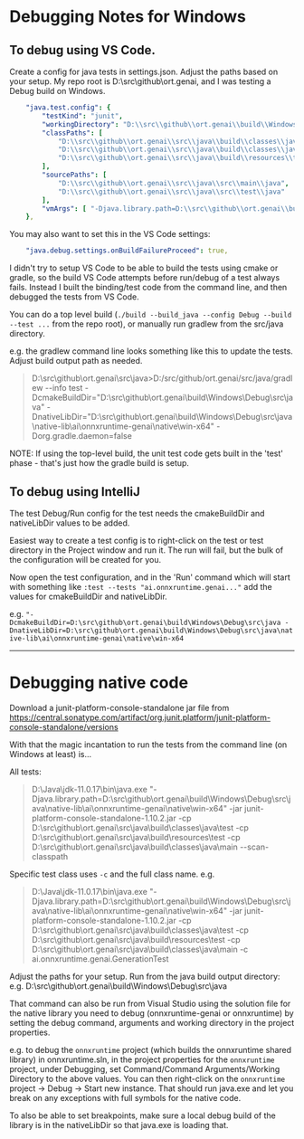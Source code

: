 # Debugging Notes for Windows

## To debug using VS Code.

Create a config for java tests in settings.json. Adjust the paths based on your setup. 
My repo root is D:\src\github\ort.genai, and I was testing a Debug build on Windows. 

```yaml
    "java.test.config": {
        "testKind": "junit",
        "workingDirectory": "D:\\src\\github\\ort.genai\\build\\Windows\\Debug\\src\\java",
        "classPaths": [ 
            "D:\\src\\github\\ort.genai\\src\\java\\build\\classes\\java\\main",
            "D:\\src\\github\\ort.genai\\src\\java\\build\\classes\\java\\test",
            "D:\\src\\github\\ort.genai\\src\\java\\build\\resources\\test"
        ],
        "sourcePaths": [
            "D:\\src\\github\\ort.genai\\src\\java\\src\\main\\java",
            "D:\\src\\github\\ort.genai\\src\\java\\src\\test\\java"
        ],
        "vmArgs": [ "-Djava.library.path=D:\\src\\github\\ort.genai\\build\\Windows\\Debug\\src\\java\\native-lib\\ai\\onnxruntime-genai\\native\\win-x64" ],
    },
```

You may also want to set this in the VS Code settings: 
```yaml
    "java.debug.settings.onBuildFailureProceed": true,
```

I didn't try to setup VS Code to be able to build the tests using cmake or gradle, so the build VS Code attempts 
before run/debug of a test always fails. Instead I built the binding/test code from the command line, and then debugged
the tests from VS Code.

You can do a top level build (`./build --build_java --config Debug --build --test ...` from the repo root), 
or manually run gradlew from the src/java directory.

e.g. the gradlew command line looks something like this to update the tests. Adjust build output path as needed.
> D:\src\github\ort.genai\src\java>D:/src/github/ort.genai/src/java/gradlew --info test -DcmakeBuildDir="D:\src\github\ort.genai\build\Windows\Debug\src\java" -DnativeLibDir="D:\src\github\ort.genai\build\Windows\Debug\src\java\native-lib\ai\onnxruntime-genai\native\win-x64" -Dorg.gradle.daemon=false

NOTE: If using the top-level build, the unit test code gets built in the 'test' phase - that's just how the gradle build is setup.

## To debug using IntelliJ

The test Debug/Run config for the test needs the cmakeBuildDir and nativeLibDir values to be added.

Easiest way to create a test config is to right-click on the test or test directory in the Project window and run it.
The run will fail, but the bulk of the configuration will be created for you.

Now open the test configuration, and in the 'Run' command which will start with something like
  `:test --tests "ai.onnxruntime.genai..."` 
add the values for cmakeBuildDir and nativeLibDir. 

e.g.
`"-DcmakeBuildDir=D:\src\github\ort.genai\build\Windows\Debug\src\java -DnativeLibDir=D:\src\github\ort.genai\build\Windows\Debug\src\java\native-lib\ai\onnxruntime-genai\native\win-x64`

-----

# Debugging native code

Download a junit-platform-console-standalone jar file from https://central.sonatype.com/artifact/org.junit.platform/junit-platform-console-standalone/versions

With that the magic incantation to run the tests from the command line (on Windows at least) is...

All tests:

> D:\Java\jdk-11.0.17\bin\java.exe "-Djava.library.path=D:\src\github\ort.genai\build\Windows\Debug\src\java\native-lib\ai\onnxruntime-genai\native\win-x64" -jar junit-platform-console-standalone-1.10.2.jar -cp D:\src\github\ort.genai\src\java\build\classes\java\test -cp D:\src\github\ort.genai\src\java\build\resources\test  -cp D:\src\github\ort.genai\src\java\build\classes\java\main --scan-classpath

Specific test class uses `-c` and the full class name. e.g.

> D:\Java\jdk-11.0.17\bin\java.exe "-Djava.library.path=D:\src\github\ort.genai\build\Windows\Debug\src\java\native-lib\ai\onnxruntime-genai\native\win-x64" -jar junit-platform-console-standalone-1.10.2.jar -cp D:\src\github\ort.genai\src\java\build\classes\java\test -cp D:\src\github\ort.genai\src\java\build\resources\test  -cp D:\src\github\ort.genai\src\java\build\classes\java\main -c ai.onnxruntime.genai.GenerationTest

Adjust the paths for your setup. Run from the java build output directory: e.g. D:\src\github\ort.genai\build\Windows\Debug\src\java 

That command can also be run from Visual Studio using the solution file for the native library you need to debug (onnxruntime-genai or onnxruntime) by setting the debug command, arguments and working directory in the project properties. 

e.g. to debug the `onnxruntime` project (which builds the onnxruntime shared library) in onnxruntime.sln, in the project properties for the `onnxruntime` project, under Debugging, set Command/Command Arguments/Working Directory to the above values. 
You can then right-click on the `onnxruntime` project -> Debug -> Start new instance. That should run java.exe and let you break on any exceptions with full symbols for the native code.

To also be able to set breakpoints, make sure a local debug build of the library is in the nativeLibDir so that java.exe is loading that.



